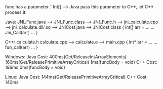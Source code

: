 func has a parameter：Int[]  -->  Java pass this parameter to C++, let C++ process it.

Java:
  JNI_Func.java --> JNI_Func.class --> JNI_Func.h --> jni_calculate.cpp --> jni_calculate.dll/.so --> JNICost.java --> JNICost.class
  {
    int[] arr = ...
    ...
    Jni_Call(arr)
    ...
  }

C++:
  calculate.h calculate.cpp --> calculate.o --> main.cpp 
  {
    int* arr = ...
    ...
    fun_call(arr)
    ...
  }


Windows:
  Java Cost: 400ms(Get/ReleaseIntArrayElements)  160ms(Get/ReleasePrimitiveArrayCritical)  1ms(funcBody = void)
  C++  Cost: 196ms  0ms(funcBody = void)

Linux:
  Java Cost: 144ms(Get/ReleasePrimitiveArrayCritical)
  C++  Cost: 140ms
